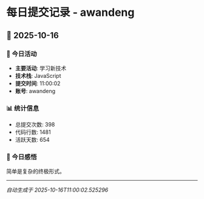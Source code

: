 # 每日提交记录 - awandeng

## 📅 2025-10-16

### 🎯 今日活动
- **主要活动**: 学习新技术
- **技术栈**: JavaScript
- **提交时间**: 11:00:02
- **账号**: awandeng

### 📊 统计信息
- 总提交次数: 398
- 代码行数: 1481
- 活跃天数: 654

### 💭 今日感悟
简单是复杂的终极形式。

---
*自动生成于 2025-10-16T11:00:02.525296*
